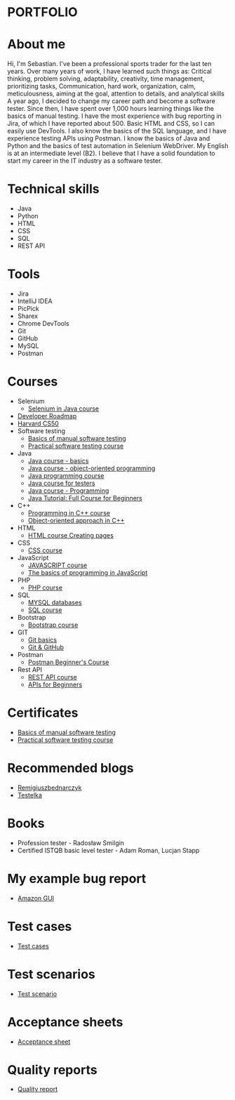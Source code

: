 # PORTFOLIO

# About me
Hi, I'm Sebastian. I've been a professional sports trader for the last ten years. Over many years of work, I have learned such things as: Critical thinking, problem solving, adaptability, creativity, time management, prioritizing tasks, Communication, hard work, organization, calm, meticulousness, aiming at the goal, attention to details, and analytical skills A year ago, I decided to change my career path and become a software tester. Since then, I have spent over 1,000 hours learning things like the basics of manual testing. I have the most experience with bug reporting in Jira, of which I have reported about 500. Basic HTML and CSS, so I can easily use DevTools. I also know the basics of the SQL language, and I have experience testing APIs using Postman. I know the basics of Java and Python and the basics of test automation in Selenium WebDriver. My English is at an intermediate level (B2). I believe that I have a solid foundation to start my career in the IT industry as a software tester.
# Technical skills
* Java
* Python
* HTML
* CSS
* SQL
* REST API
# Tools
* Jira
* IntelliJ IDEA
* PicPick
* Sharex
* Chrome DevTools
* Git
* GitHub
* MySQL
* Postman
# Courses
* Selenium
    * [Selenium in Java course](https://www.youtube.com/watch?v=33O3dmKhTBg&list=PLZTxwbvLNhALIupUiUw5TfROPhmPXJbmP&index=1&t=2s)
* [Developer Roadmap](https://www.programujodpodstaw.pl/roadmapa-programisty/)
* [Harvard CS50](https://www.youtube.com/watch?v=WOvhPzWRUAY&list=PLrMB7p7ri2mZrwILyBTNAs1YaDyieN8PR)
* Software testing
    * [Basics of manual software testing](https://www.udemy.com/course-dashboard-redirect/?course_id=2925588)
    * [Practical software testing course](https://www.udemy.com/course-dashboard-redirect/?course_id=4345304)
* Java
    * [Java course - basics](https://www.youtube.com/watch?v=6G19kFcVXTo)
    * [Java course - object-oriented programming](https://www.youtube.com/watch?v=OvY0f-IWlos)
    * [Java programming course](https://www.youtube.com/watch?v=OXu1wlo0OZk&list=PLcr3jxpNXo4Gh_WCkEK992cxERXaQp-57)
    * [Java course for testers](https://www.youtube.com/watch?v=HPwDnrQ3fjw&list=PLZTxwbvLNhALJ6vP5ufV8q_Y67xESjHp6)
    * [Java course - Programming](https://www.youtube.com/watch?v=Q_4XRJuJTBM&list=PL6aekdNhY7DCM1wGLQCE9eP3kPzu-P7E7)
    * [Java Tutorial: Full Course for Beginners](https://www.youtube.com/watch?v=xk4_1vDrzzo)
* C++
    * [Programming in C++ course](https://miroslawzelent.pl/kurs-c++/) 
    * [Object-oriented approach in C++](https://miroslawzelent.pl/kurs-obiektowy-c++/)
* HTML
    * [HTML course Creating pages](https://miroslawzelent.pl/kurs-html/)
* CSS
    * [CSS course](https://miroslawzelent.pl/kurs-css/)
* JavaScript
    * [JAVASCRIPT course](https://miroslawzelent.pl/kurs-javascript/)
    * [The basics of programming in JavaScript](https://www.youtube.com/watch?v=udxqsJXJM5Q)
* PHP
    * [PHP course](https://miroslawzelent.pl/kurs-php/)
* SQL
    * [MYSQL databases](https://miroslawzelent.pl/kurs-mysql/)
    * [SQL course](https://www.youtube.com/watch?v=15q9R1lTqvI)
* Bootstrap
    * [Bootstrap course](https://miroslawzelent.pl/kurs-bootstrap/)
* GIT
    * [Git basics](https://www.youtube.com/watch?v=j-EhgAi-u-Y)
    * [Git & GitHub](https://www.youtube.com/watch?v=Ebe9D5zRkvM&t=3612s)
* Postman
    * [Postman Beginner's Course](https://www.youtube.com/watch?v=VywxIQ2ZXw4&t=4878s)
* Rest API
    * [REST API course](https://www.youtube.com/watch?v=P9b8-BrWdYs&list=PLjHmWifVUNMLjh1nP3p-U0VYrk_9aXVjE) 
    * [APIs for Beginners](https://www.youtube.com/watch?v=GZvSYJDk-us)

# Certificates
* [Basics of manual software testing](https://www.udemy.com/certificate/UC-957b9095-8ecf-4989-afc4-caeb5f66b633/)
* [Practical software testing course](https://www.udemy.com/certificate/UC-0ea48586-29c1-4866-add6-e6b01c3286ba/)

# Recommended blogs
* [Remigiuszbednarczyk](https://remigiuszbednarczyk.pl)
* [Testelka](https://testelka.pl/)

# Books
* Profession tester - Radosław Smilgin
* Certified ISTQB basic level tester - Adam Roman, Lucjan Stapp

# My example bug report
* [Amazon GUI](https://drive.google.com/drive/folders/1aXdQDYKvWuPq6ih779DlcOveC1oFhpqR?usp=sharing)

# Test cases
* [Test cases](https://docs.google.com/spreadsheets/d/1KxK9W63VJ-d_ltpQYfVb0zCaVjz_jjW7/edit?usp=sharing&ouid=107048792859349229299&rtpof=true&sd=true)

# Test scenarios
* [Test scenario](https://docs.google.com/spreadsheets/d/1T6Uei_Ybal53khtFSLwct1XKbb4PZTse/edit?usp=sharing&ouid=107048792859349229299&rtpof=true&sd=true)

# Acceptance sheets
* [Acceptance sheet](https://docs.google.com/spreadsheets/d/1hFXr82WNHMHPGxU4Ep2L-nHzlZeRE7Y5/edit?usp=sharing&ouid=107048792859349229299&rtpof=true&sd=true)

# Quality reports
* [Quality report](https://drive.google.com/file/d/1xgBvZ5jSTjj9SlCHJuWIFhLw-gocIqTM/view?usp=sharing)
